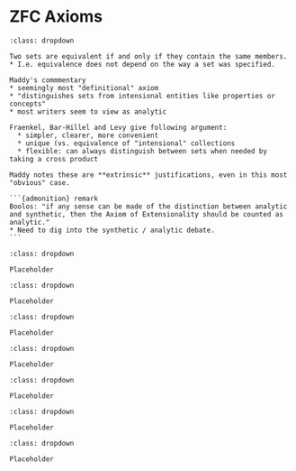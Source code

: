 # ZFC Axioms 

```{admonition} Extensionality
:class: dropdown

Two sets are equivalent if and only if they contain the same members.
* I.e. equivalence does not depend on the way a set was specified.

Maddy's commmentary
* seemingly most "definitional" axiom
* "distinguishes sets from intensional entities like properties or concepts"
* most writers seem to view as analytic

Fraenkel, Bar-Hillel and Levy give following argument:
  * simpler, clearer, more convenient
  * unique (vs. equivalence of "intensional" collections
  * flexible: can always distinguish between sets when needed by taking a cross product

Maddy notes these are **extrinsic** justifications, even in this most "obvious" case.

```
````{margin}
```{admonition} remark
Boolos: "if any sense can be made of the distinction between analytic and synthetic, then the Axiom of Extensionality should be counted as analytic."
* Need to dig into the synthetic / analytic debate.
```
````


```{admonition} Foundation
:class: dropdown

Placeholder
```

```{admonition} Pairing and Union 
:class: dropdown

Placeholder
```

```{admonition} Separation 
:class: dropdown

Placeholder
```

```{admonition} Infinity 
:class: dropdown

Placeholder
```

```{admonition} Power set
:class: dropdown

Placeholder
```

```{admonition} Choice 
:class: dropdown

Placeholder
```

```{admonition} Replacement 
:class: dropdown

Placeholder
```

